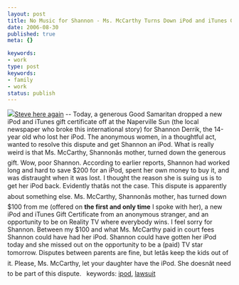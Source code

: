 ```yaml
---
layout: post
title: No Music for Shannon - Ms. McCarthy Turns Down iPod and iTunes Gift Certificate
date: 2006-08-30
published: true
meta: {}

keywords:
- work
type: post
keywords:
- family
- work
status: publish
---
```







[![](http://blog.andyeick.com/content/binary/WindowsLiveWriter/NoM.McCarthyTurnsDowniPodandiTunesGiftCe_149FD/ipod%5B5%5D.jpg)](http://www.flickr.com/photos/77758445@N00/102816664)[Steve here again](http://blog.andyeick.com/2006/08/31/Almost+Settled+The+IPod+Dispute+On+Judge+Mathis+TV+Show.aspx) -- Today, a generous Good Samaritan dropped a new iPod and iTunes gift certificate off at the Naperville Sun (the local newspaper who broke this international story) for Shannon Derrik, the 14-year old who lost her iPod. The anonymous women, in a thoughtful act, wanted to resolve this dispute and get Shannon an iPod. What is really weird is that Ms. McCarthy, Shannonâs mother, turned down the generous gift. Wow, poor Shannon. According to earlier reports, Shannon had worked long and hard to save $200 for an iPod, spent her own money to buy it, and was distraught when it was lost. I thought the reason she is suing us is to get her iPod back. Evidently thatâs not the case. This dispute is apparently about something else. Ms. McCarthy, Shannonâs mother, has turned down $100 from me (offered on **the first and only time** I spoke with her), a new iPod and iTunes Gift Certificate from an anonymous stranger, and an opportunity to be on Reality TV where everybody wins. I feel sorry for Shannon. Between my $100 and what Ms. McCarthy paid in court fees Shannon could have had her iPod. Shannon could have gotten her iPod today and she missed out on the opportunity to be a (paid) TV star tomorrow. Disputes between parents are fine, but letâs keep the kids out of it. Please, Ms. McCarthy, let your daughter have the iPod. She doesnât need to be part of this dispute.   keywords: [ipod](http://technorati.com/tag/ipod), [lawsuit](http://technorati.com/tag/lawsuit)

